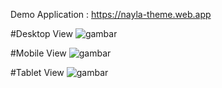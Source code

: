 Demo Application : https://nayla-theme.web.app

#Desktop View
![gambar](https://user-images.githubusercontent.com/47097891/226302381-57292e70-badb-4631-88a7-8fbb78f6a1ec.png)



#Mobile View
![gambar](https://user-images.githubusercontent.com/47097891/226302181-42f2d0d1-d1bb-40e3-8262-adbb53785e79.png)



#Tablet View
![gambar](https://user-images.githubusercontent.com/47097891/226302037-b459f729-2c52-4da0-a7e4-d3c8395ad935.png)
